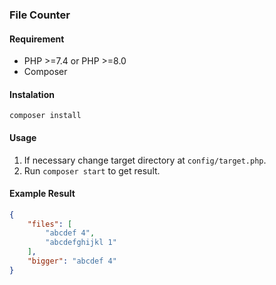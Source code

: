 ### File Counter

#### Requirement

- PHP >=7.4 or PHP >=8.0
- Composer

#### Instalation

`composer install`

#### Usage

1. If necessary change target directory at `config/target.php`.
2. Run `composer start` to get result.

#### Example Result

```json
{
    "files": [
        "abcdef 4",
        "abcdefghijkl 1"
    ],
    "bigger": "abcdef 4"
}
```